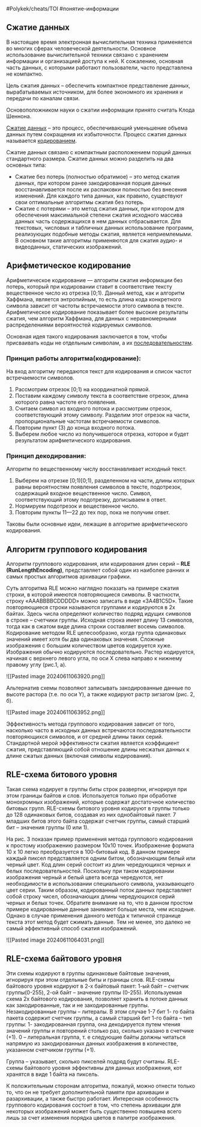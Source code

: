 #Polykek/cheats/TOI #понятие-информации 
## Сжатие данных

В настоящее время электронная вычислительная техника применяется во многих сферах человеческой деятельности. Основное использование вычислительной техники связано с хранением информации и организацией доступа к ней. К сожалению, основная часть данных, с которыми работают пользователи, часто представлена не компактно. 

Цель сжатия данных – обеспечить компактное представление данных, вырабатываемых источником, для более экономного их хранения и передачи по каналам связи. 

Основоположником науки о сжатии информации принято считать Клода Шеннона. 

<u>Сжатие данных</u> – это процесс, обеспечивающий уменьшение объема данных путем сокращения их избыточности. Процесс сжатия данных называется <u>кодированием</u>. 

Сжатие данных связано с компактным расположением порций данных стандартного размера. Сжатие данных можно разделить на два основных типа: 
- Сжатие без потерь (полностью обратимое) – это метод сжатия данных, при котором ранее закодированная порция данных восстанавливается после их распаковки полностью без внесения изменений. Для каждого типа данных, как правило, существуют свои оптимальные алгоритмы сжатия без потерь. 
- Сжатие с потерями – это метод сжатия данных, при котором для обеспечения максимальной степени сжатия исходного массива данных часть содержащихся в нем данных отбрасывается. Для текстовых, числовых и табличных данных использование программ, реализующих подобные методы сжатия, является неприемлемыми. В основном такие алгоритмы применяются для сжатия аудио- и видеоданных, статических изображений. 

## Арифметическое кодирование 
Арифметическое кодирование — алгоритм сжатия информации без потерь, который при кодировании ставит в соответствие тексту вещественное число из отрезка \[0;1). Данный метод, как и алгоритм Хаффмана, является энтропийным, то есть длина кода конкретного символа зависит от частоты встречаемости этого символа в тексте. Арифметическое кодирование показывает более высокие результаты сжатия, чем алгоритм Хаффмана, для данных с неравномерными распределениями вероятностей кодируемых символов. 

Основная идея такого кодирования заключается в том, чтобы присваивать коды не отдельным символам, а их <u>последовательностям</u>. 

### Принцип работы алгоритма(кодирование): 
На вход алгоритму передаются текст для кодирования и список частот встречаемости символов. 
1. Рассмотрим отрезок \[0;1) на координатной прямой. 
2. Поставим каждому символу текста в соответствие отрезок, длина которого равна частоте его появления. 
3. Считаем символ из входного потока и рассмотрим отрезок, соответствующий этому символу. Разделим этот отрезок на части, пропорциональные частотам встречаемости символов. 
4. Повторим пункт (3) до конца входного потока. 
5. Выберем любое число из получившегося отрезка, которое и будет результатом арифметического кодирования. 
 
### Принцип декодирования: 
Алгоритм по вещественному числу восстанавливает исходный текст. 
1. Выберем на отрезке \[0;1)\[0;1), разделенном на части, длины которых равны вероятностям появления символов в тексте, подотрезок, содержащий входное вещественное число. Символ, соответствующий этому подотрезку, дописываем в ответ.
2. Нормируем подотрезок и вещественное число. 
3. Повторим пункты 11—22 до тех пор, пока не получим ответ. 

Таковы были основные идеи, лежащие в алгоритме арифметического кодирования. 

## Алгоритм группового кодирования 

Алгоритм группового кодирования, или кодирования длин серий – **RLE (RunLengthEncoding)**, представляет собой один из наиболее ранних и самых простых алгоритмов архивации графики. 

Суть алгоритма RLE можно наглядно показать на примере сжатия строки, в которой имеются повторяющиеся символы. В частности, строку «AAABBBBCDDDDD» можно записать в виде «3A4B1C5D». Такие повторяющиеся строки называются группами и кодируются в 2х байтах. Здесь числа определяют количество подряд идущих символов в строке – счетчики группы. Исходная строка имеет длину 13 символов, тогда как в сжатом виде длина строки составляет восемь символов. Кодирование методом RLE целесообразно, когда группа одинаковых значений имеет хотя бы два одинаковых значения. Сложные изображения с большим количеством цветов кодируется хуже. Изображения обычно кодируются последовательно. Растер кодируется, начиная с верхнего левого угла, по оси Х слева направо к нижнему правому углу (рис.1, a).

![[Pasted image 20240611063920.png]]

Альтернатив схемы позволяют записывать закодированные данные по высоте растора (т.е. по оси Y), а также кодируют растр зигзагом (рис. 2, б).

![[Pasted image 20240611063952.png]]

Эффективность метода группового кодирования зависит от того, насколько часто в исходных данных встречаются последовательности повторяющихся символов, и от средней длины таких серий. Стандартной мерой эффективности сжатия является коэффициент сжатия, представляющий собой отношение длины несжатых данных к длине сжатых данных (включая символы кодирования).

## RLE-схема битового уровня

Такая схема кодирует в группы биты строк развертки, игнорируя при этом границы байтов и слов. Используется только при обработке монохромных изображений, которые содержат достаточное количество битовых групп. RLE-схемы битового уровня кодируют в группы только до 128 одинаковых битов, создавая из них однобайтовый пакет. 7 младших битов этого байта содержат счетчик группы, самый старший бит – значения группы (0 или 1).

На рис. 3 показан пример применения метода группового кодирования к простому изображению размером 10x10 точек. Изображение формата 10 х 10 легко преобразуется в 100-битовый код. В данном примере каждый пиксел представляется одним битом, обозначающим белый или черный цвет. Код длин серий состоит из длин чередующихся черных и белых последовательностей. Поскольку при таком кодировании изображения черный и белый цвета всегда чередуются, нет необходимости в использовании специального символа, указывающего цвет серии. Таким образом, кодированный поток данных представляет собой строку чисел, обозначающих длины чередующихся серий черных и белых точек. Обратите внимание на то, что в данном простом примере кодированные данные занимают больше места, чем исходные. Однако в случае применения данного метода к типичной странице текста этот метод будет сжимать данные. Тем не менее, это далеко не самый эффективный способ сжатия изображений.

![[Pasted image 20240611064031.png]]

## RLE-схема байтового уровня

Эти схемы кодируют в группы одинаковые байтовые значения, игнорируя при этом отдельные биты и границы слов. RLE-схемы байтового уровня кодируют в 2-х байтовый пакет: 1-ый байт – счетчик группы(0-255), 2-ой байт – значение группы (0-255). Используемая схема 2х байтового кодирования, позволяет хранить в потоке данных как закодированные, так и не закодированные группы. Незакодированные группы – литералы. В этом случае 1-7 бит 1- го байта пакета содержит счетчик группы, а самый старший бит 1-го байта – тип группы: 1- закодированная группа, она декодируется путем чтения значений группы и повторений столько раз, сколько указано в счетчике (+1). 0 – литеральная группа, т. е следующие байты должны читаться напрямую из закодированных данных изображения в количестве, указанном счетчиком группы (+1). 

Группа – указывает, сколько пикселей подряд будут считаны. RLE-схемы байтового уровня эффективны для данных изображения, кот хранятся в виде 1 байта на пиксель. 

К положительным сторонам алгоритма, пожалуй, можно отнести только то, что он не требует дополнительной памяти при архивации и разархивации, а также быстро работает. Интересная особенность группового кодирования состоит в том, что степень архивации для некоторых изображений может быть существенно повышена всего лишь за счет изменения порядка цветов в палитре изображения.